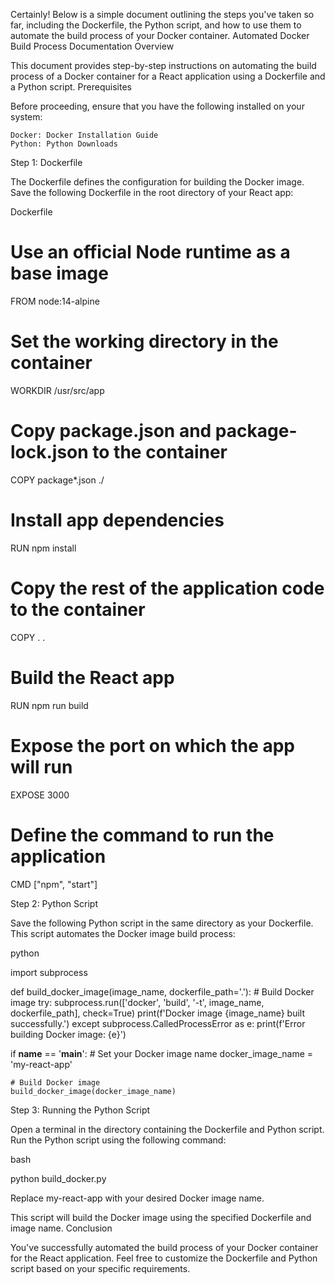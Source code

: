 Certainly! Below is a simple document outlining the steps you've taken so far, including the Dockerfile, the Python script, and how to use them to automate the build process of your Docker container.
Automated Docker Build Process Documentation
Overview

This document provides step-by-step instructions on automating the build process of a Docker container for a React application using a Dockerfile and a Python script.
Prerequisites

Before proceeding, ensure that you have the following installed on your system:

    Docker: Docker Installation Guide
    Python: Python Downloads

Step 1: Dockerfile

The Dockerfile defines the configuration for building the Docker image. Save the following Dockerfile in the root directory of your React app:

Dockerfile

# Use an official Node runtime as a base image
FROM node:14-alpine

# Set the working directory in the container
WORKDIR /usr/src/app

# Copy package.json and package-lock.json to the container
COPY package*.json ./

# Install app dependencies
RUN npm install

# Copy the rest of the application code to the container
COPY . .

# Build the React app
RUN npm run build

# Expose the port on which the app will run
EXPOSE 3000

# Define the command to run the application
CMD ["npm", "start"]

Step 2: Python Script

Save the following Python script in the same directory as your Dockerfile. This script automates the Docker image build process:

python

import subprocess

def build_docker_image(image_name, dockerfile_path='.'):
    # Build Docker image
    try:
        subprocess.run(['docker', 'build', '-t', image_name, dockerfile_path], check=True)
        print(f'Docker image {image_name} built successfully.')
    except subprocess.CalledProcessError as e:
        print(f'Error building Docker image: {e}')

if __name__ == '__main__':
    # Set your Docker image name
    docker_image_name = 'my-react-app'

    # Build Docker image
    build_docker_image(docker_image_name)

Step 3: Running the Python Script

Open a terminal in the directory containing the Dockerfile and Python script. Run the Python script using the following command:

bash

python build_docker.py

Replace my-react-app with your desired Docker image name.

This script will build the Docker image using the specified Dockerfile and image name.
Conclusion

You've successfully automated the build process of your Docker container for the React application. Feel free to customize the Dockerfile and Python script based on your specific requirements.